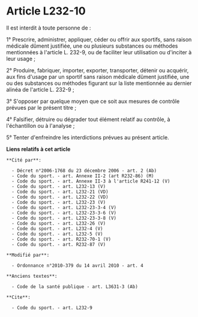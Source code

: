 # Article L232-10

Il est interdit à toute personne de : 

1° Prescrire, administrer, appliquer, céder ou offrir aux sportifs, sans raison médicale dûment justifiée, une ou plusieurs
substances ou méthodes mentionnées à l'article L. 232-9, ou de faciliter leur utilisation ou d'inciter à leur usage ; 

2° Produire, fabriquer, importer, exporter, transporter, détenir ou acquérir, aux fins d'usage par un sportif sans raison
médicale dûment justifiée, une ou des substances ou méthodes figurant sur la liste mentionnée au dernier alinéa de l'article
L. 232-9 ; 

3° S'opposer par quelque moyen que ce soit aux mesures de contrôle prévues par le présent titre ; 

4° Falsifier, détruire ou dégrader tout élément relatif au contrôle, à l'échantillon ou à l'analyse ; 

5° Tenter d'enfreindre les interdictions prévues au présent article.

**Liens relatifs à cet article**

	**Cité par**:

	  - Décret n°2006-1768 du 23 décembre 2006 - art. 2 (Ab)
	  - Code du sport. - art. Annexe II-2 (art R232-86) (M)
	  - Code du sport. - art. Annexe II-3 à l'article R241-12 (V)
	  - Code du sport. - art. L232-13 (V)
	  - Code du sport. - art. L232-21 (VD)
	  - Code du sport. - art. L232-22 (VD)
	  - Code du sport. - art. L232-23 (V)
	  - Code du sport. - art. L232-23-3-4 (V)
	  - Code du sport. - art. L232-23-3-6 (V)
	  - Code du sport. - art. L232-23-3-8 (V)
	  - Code du sport. - art. L232-26 (V)
	  - Code du sport. - art. L232-4 (V)
	  - Code du sport. - art. L232-5 (V)
	  - Code du sport. - art. R232-70-1 (V)
	  - Code du sport. - art. R232-87 (V)

	**Modifié par**:

	  - Ordonnance n°2010-379 du 14 avril 2010 - art. 4

	**Anciens textes**:

	  - Code de la santé publique - art. L3631-3 (Ab)

	**Cite**:

	  - Code du sport. - art. L232-9
